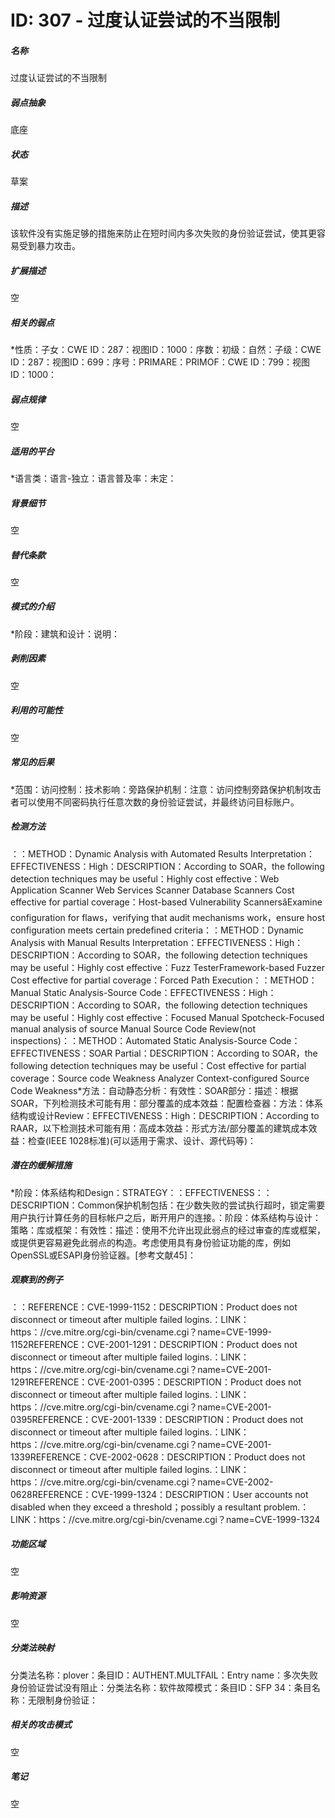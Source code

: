 # ID: 307 - 过度认证尝试的不当限制
<h5>名称</h5>过度认证尝试的不当限制
<h5>弱点抽象</h5>底座
<h5>状态</h5>草案
<h5>描述</h5>该软件没有实施足够的措施来防止在短时间内多次失败的身份验证尝试，使其更容易受到暴力攻击。
<h5>扩展描述</h5>空
<h5>相关的弱点</h5>*性质：子女：CWE ID：287：视图ID：1000：序数：初级：自然：子级：CWE ID：287：视图ID：699：序号：PRIMARE：PRIMOF：CWE ID：799：视图ID：1000：
<h5>弱点规律</h5>空
<h5>适用的平台</h5>*语言类：语言-独立：语言普及率：未定：
<h5>背景细节</h5>空
<h5>替代条款</h5>空
<h5>模式的介绍</h5>*阶段：建筑和设计：说明：
<h5>剥削因素</h5>空
<h5>利用的可能性</h5>空
<h5>常见的后果</h5>*范围：访问控制：技术影响：旁路保护机制：注意：访问控制旁路保护机制攻击者可以使用不同密码执行任意次数的身份验证尝试，并最终访问目标账户。
<h5>检测方法</h5>：：METHOD：Dynamic Analysis with Automated Results Interpretation：EFFECTIVENESS：High：DESCRIPTION：According to SOAR，the following detection techniques may be useful：Highly cost effective：Web Application Scanner Web Services Scanner Database Scanners Cost effective for partial coverage：Host-based Vulnerability ScannersâExamine configuration for flaws，verifying that audit mechanisms work，ensure host configuration meets certain predefined criteria：：METHOD：Dynamic Analysis with Manual Results Interpretation：EFFECTIVENESS：High：DESCRIPTION：According to SOAR，the following detection techniques may be useful：Highly cost effective：Fuzz TesterFramework-based Fuzzer Cost effective for partial coverage：Forced Path Execution：：METHOD：Manual Static Analysis-Source Code：EFFECTIVENESS：High：DESCRIPTION：According to SOAR，the following detection techniques may be useful：Highly cost effective：Focused Manual Spotcheck-Focused manual analysis of source Manual Source Code Review(not inspections)：：METHOD：Automated Static Analysis-Source Code：EFFECTIVENESS：SOAR Partial：DESCRIPTION：According to SOAR，the following detection techniques may be useful：Cost effective for partial coverage：Source code Weakness Analyzer Context-configured Source Code Weakness*方法：自动静态分析：有效性：SOAR部分：描述：根据SOAR，下列检测技术可能有用：部分覆盖的成本效益：配置检查器：方法：体系结构或设计Review：EFFECTIVENESS：High：DESCRIPTION：According to RAAR，以下检测技术可能有用：高成本效益：形式方法/部分覆盖的建筑成本效益：检查(IEEE 1028标准)(可以适用于需求、设计、源代码等)：
<h5>潜在的缓解措施</h5>*阶段：体系结构和Design：STRATEGY：：EFFECTIVENESS：：DESCRIPTION：Common保护机制包括：在少数失败的尝试执行超时，锁定需要用户执行计算任务的目标帐户之后，断开用户的连接。：阶段：体系结构与设计：策略：库或框架：有效性：描述：使用不允许出现此弱点的经过审查的库或框架，或提供更容易避免此弱点的构造。考虑使用具有身份验证功能的库，例如OpenSSL或ESAPI身份验证器。[参考文献45]：
<h5>观察到的例子</h5>：：REFERENCE：CVE-1999-1152：DESCRIPTION：Product does not disconnect or timeout after multiple failed logins.：LINK：https：//cve.mitre.org/cgi-bin/cvename.cgi？name=CVE-1999-1152REFERENCE：CVE-2001-1291：DESCRIPTION：Product does not disconnect or timeout after multiple failed logins.：LINK：https：//cve.mitre.org/cgi-bin/cvename.cgi？name=CVE-2001-1291REFERENCE：CVE-2001-0395：DESCRIPTION：Product does not disconnect or timeout after multiple failed logins.：LINK：https：//cve.mitre.org/cgi-bin/cvename.cgi？name=CVE-2001-0395REFERENCE：CVE-2001-1339：DESCRIPTION：Product does not disconnect or timeout after multiple failed logins.：LINK：https：//cve.mitre.org/cgi-bin/cvename.cgi？name=CVE-2001-1339REFERENCE：CVE-2002-0628：DESCRIPTION：Product does not disconnect or timeout after multiple failed logins.：LINK：https：//cve.mitre.org/cgi-bin/cvename.cgi？name=CVE-2002-0628REFERENCE：CVE-1999-1324：DESCRIPTION：User accounts not disabled when they exceed a threshold；possibly a resultant problem.：LINK：https：//cve.mitre.org/cgi-bin/cvename.cgi？name=CVE-1999-1324
<h5>功能区域</h5>空
<h5>影响资源</h5>空
<h5>分类法映射</h5>分类法名称：plover：条目ID：AUTHENT.MULTFAIL：Entry name：多次失败身份验证尝试没有阻止：分类法名称：软件故障模式：条目ID：SFP 34：条目名称：无限制身份验证：
<h5>相关的攻击模式</h5>空
<h5>笔记</h5>空

